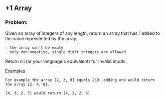 ## +1 Array
### Problem:

Given an array of integers of any length, return an array that has 1 added to the value represented by the array.

```
- the array can't be empty
- only non-negative, single digit integers are allowed
```
Return nil (or your language's equivalent) for invalid inputs.

Examples
```
For example the array [2, 3, 9] equals 239, adding one would return the array [2, 4, 0].

[4, 3, 2, 5] would return [4, 3, 2, 6]
```

